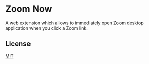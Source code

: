 # Zoom Now

A web extension which allows to immediately open [Zoom](https://zoom.us/) desktop application when you click a Zoom link.

## License

[MIT](https://choosealicense.com/licenses/mit/)
